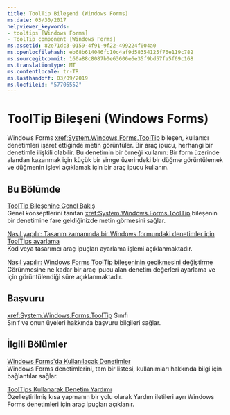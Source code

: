 ```yaml
---
title: ToolTip Bileşeni (Windows Forms)
ms.date: 03/30/2017
helpviewer_keywords:
- tooltips [Windows Forms]
- ToolTip component [Windows Forms]
ms.assetid: 82e71dc3-0159-4f91-9f22-499224f004a0
ms.openlocfilehash: eb68b614046fc10c4af9d58354125f76e119c782
ms.sourcegitcommit: 160a88c8087b0e63606e6e35f9bd57fa5f69c168
ms.translationtype: MT
ms.contentlocale: tr-TR
ms.lasthandoff: 03/09/2019
ms.locfileid: "57705552"
---
```

# <a name="tooltip-component-windows-forms"></a>ToolTip Bileşeni (Windows Forms)
Windows Forms <xref:System.Windows.Forms.ToolTip> bileşen, kullanıcı denetimleri işaret ettiğinde metin görüntüler. Bir araç ipucu, herhangi bir denetimle ilişkili olabilir. Bu denetimin bir örneği kullanın: Bir form üzerinde alandan kazanmak için küçük bir simge üzerindeki bir düğme görüntülemek ve düğmenin işlevi açıklamak için bir araç ipucu kullanın.  
  
## <a name="in-this-section"></a>Bu Bölümde  
 [ToolTip Bileşenine Genel Bakış](tooltip-component-overview-windows-forms.md)  
 Genel konseptlerini tanıtan <xref:System.Windows.Forms.ToolTip> bileşenin bir denetimine fare geldiğinizde metin görmesini sağlar.  
  
 [Nasıl yapılır: Tasarım zamanında bir Windows formundaki denetimler için ToolTips ayarlama](how-to-set-tooltips-for-controls-on-a-windows-form-at-design-time.md)  
 Kod veya tasarımcı araç ipuçları ayarlama işlemi açıklanmaktadır.  
  
 [Nasıl yapılır: Windows Forms ToolTip bileşeninin gecikmesini değiştirme](how-to-change-the-delay-of-the-windows-forms-tooltip-component.md)  
 Görünmesine ne kadar bir araç ipucu alan denetim değerleri ayarlama ve için görüntülendiği süre açıklanmaktadır.  
  
## <a name="reference"></a>Başvuru  
 <xref:System.Windows.Forms.ToolTip> Sınıfı  
 Sınıf ve onun üyeleri hakkında başvuru bilgileri sağlar.  
  
## <a name="related-sections"></a>İlgili Bölümler  
 [Windows Forms'da Kullanılacak Denetimler](controls-to-use-on-windows-forms.md)  
 Windows Forms denetimlerini, tam bir listesi, kullanımları hakkında bilgi için bağlantılar sağlar.  
  
 [ToolTips Kullanarak Denetim Yardımı](../advanced/control-help-using-tooltips.md)  
 Özelleştirilmiş kısa yapmanın bir yolu olarak Yardım iletileri ayrı Windows Forms denetimleri için araç ipuçları açıklanır.
